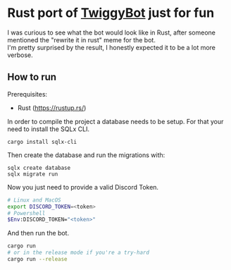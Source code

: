 # Rust port of [TwiggyBot](https://github.com/Brexbot/TwiggyBot) just for fun

I was curious to see what the bot would look like in Rust, after someone mentioned the "rewrite it in rust" meme for the bot.  
I'm pretty surprised by the result, I honestly expected it to be a lot more verbose.

## How to run

Prerequisites:

- Rust (https://rustup.rs/)

In order to compile the project a database needs to be setup. For that your need to install the SQLx CLI.

```
cargo install sqlx-cli
```

Then create the database and run the migrations with:

```
sqlx create database
sqlx migrate run
```

Now you just need to provide a valid Discord Token.

```bash
# Linux and MacOS
export DISCORD_TOKEN=<token>
# Powershell
$Env:DISCORD_TOKEN="<token>"
```

And then run the bot.

```bash
cargo run
# or in the release mode if you're a try-hard
cargo run --release
```
